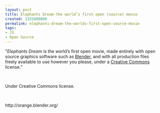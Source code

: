 ```yaml
---
layout: post
title: Elephants Dream-the world’s first open (source) movie
created: 1255808806
permalink: elephants-dream-the-worlds-first-open-source-movie
tags:
- JS
- Open Source
---
```

<p>&quot;<em>Elephants Dream</em> is the world&rsquo;s first open movie,  			made entirely with open source graphics software such as <a href="http://www.blender.org/">Blender</a>,  			and with all production files freely available to use however  			you please, under a <a href="http://www.creativecommons.org/">Creative Commons</a> license.&quot;</p>
<p>&nbsp;</p>
<p>Under Creative Commons license.</p>
<p>&nbsp;</p>
<p>http://orange.blender.org/</p>
<p>&nbsp;</p>
